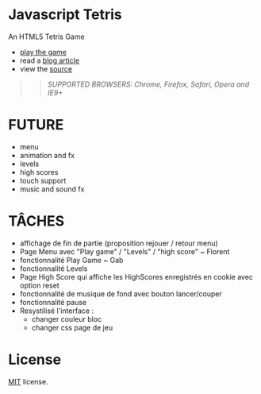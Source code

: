Javascript Tetris
=================

An HTML5 Tetris Game

 * [play the game](http://codeincomplete.com/projects/tetris/)
 * read a [blog article](http://codeincomplete.com/posts/2011/10/10/javascript_tetris/)
 * view the [source](https://github.com/jakesgordon/javascript-tetris)

>> _*SUPPORTED BROWSERS*: Chrome, Firefox, Safari, Opera and IE9+_

FUTURE
======

 * menu
 * animation and fx
 * levels
 * high scores
 * touch support
 * music and sound fx

TÂCHES
======
* affichage de fin de partie (proposition rejouer / retour menu) 
* Page Menu avec "Play game" / "Levels" / "high score" ~ Florent
* fonctionnalité Play Game ~ Gab
* fonctionnalité Levels 
* Page High Score qui affiche les HighScores enregistrés en cookie avec option reset 
* fonctionnalité de musique de fond avec bouton lancer/couper 
* fonctionnalité pause 
* Resystilisé l'interface : 
    * changer couleur bloc
    * changer css page de jeu

License
=======

[MIT](http://en.wikipedia.org/wiki/MIT_License) license.


